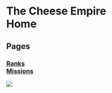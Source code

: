<!DOCTYPE html>
<html lang="en">
  <head>
    <meta charset="UTF-8">
  </head>
  <body>
    <main>
        <h1>The Cheese Empire<br>Home</h1>
        <h2>Pages</h2>
        <h3><a href="https://github.com/BabyYodaCoder12/thecheeseempireranks.html/tree/main">Ranks</a><br><a href="https://github.com/BabyYodaCoder12/thecheeseempiremissions.html/tree/main">Missions</a></h3>
        <image src="https://s3.amazonaws.com/pix.iemoji.com/images/emoji/apple/ios-12/256/cheese-wedge.png">
    </main>
  </body>
</html>
